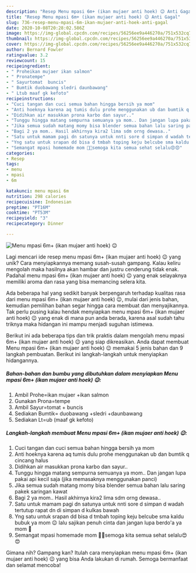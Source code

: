 ```yaml
---
description: "Resep Menu mpasi 6m+ (ikan mujaer anti hoek) 😉 Anti Gagal"
title: "Resep Menu mpasi 6m+ (ikan mujaer anti hoek) 😉 Anti Gagal"
slug: 736-resep-menu-mpasi-6m-ikan-mujaer-anti-hoek-anti-gagal
date: 2020-10-08T20:28:02.586Z
image: https://img-global.cpcdn.com/recipes/56256ee9a446270a/751x532cq70/menu-mpasi-6m-ikan-mujaer-anti-hoek-😉-foto-resep-utama.jpg
thumbnail: https://img-global.cpcdn.com/recipes/56256ee9a446270a/751x532cq70/menu-mpasi-6m-ikan-mujaer-anti-hoek-😉-foto-resep-utama.jpg
cover: https://img-global.cpcdn.com/recipes/56256ee9a446270a/751x532cq70/menu-mpasi-6m-ikan-mujaer-anti-hoek-😉-foto-resep-utama.jpg
author: Bernard Fowler
ratingvalue: 3.2
reviewcount: 15
recipeingredient:
- " Proheikan mujaer ikan salmon"
- " Pronatempe"
- " Sayurtomat  buncis"
- " Bumtik duobawang sledri daunbawang"
- " Ltub maaf gk kefoto"
recipeinstructions:
- "Cuci tangan dan cuci semua bahan hingga bersih ya mom"
- "Anti hoeknya karena aq tumis dulu prohe menggunakan ub dan bumtik q cincang halus"
- "Didihkan air masukkan prona karbo dan sayur.."
- "Tunggu hingga matang sempurna semuanya ya mom.. Dan jangan lupa pakai api kecil saja (jika memasaknya menggunakan panci)"
- "Jika semua sudah matang momy bisa blender semua bahan lalu saring pakek saringan kawat"
- "Bagi 2 ya mom.. Hasil akhirnya kira2 lima sdm orng dewasa.."
- "Satu untuk mamam pagi dn satunya untuk nnti sore d simpan d wadah tertutup rapat dn di simpan d kulkas bawah"
- "Yng satu untuk srapan dd bisa d tmbah toping keju belcube sma kaldu bubuk ya mom 😉 lalu sajikan penuh cinta dan jangan lupa berdo&#39;a ya mom 🥰"
- "Semangat mpasi homemade mom 🥰😍semoga kita semua sehat selalu😍😍"
categories:
- Resep
tags:
- menu
- mpasi
- 6m

katakunci: menu mpasi 6m 
nutrition: 298 calories
recipecuisine: Indonesian
preptime: "PT16M"
cooktime: "PT53M"
recipeyield: "3"
recipecategory: Dinner

---
```



![Menu mpasi 6m+ (ikan mujaer anti hoek) 😉](https://img-global.cpcdn.com/recipes/56256ee9a446270a/751x532cq70/menu-mpasi-6m-ikan-mujaer-anti-hoek-😉-foto-resep-utama.jpg)

Lagi mencari ide resep menu mpasi 6m+ (ikan mujaer anti hoek) 😉 yang unik? Cara menyiapkannya memang susah-susah gampang. Kalau keliru mengolah maka hasilnya akan hambar dan justru cenderung tidak enak. Padahal menu mpasi 6m+ (ikan mujaer anti hoek) 😉 yang enak selayaknya memiliki aroma dan rasa yang bisa memancing selera kita.



Ada beberapa hal yang sedikit banyak berpengaruh terhadap kualitas rasa dari menu mpasi 6m+ (ikan mujaer anti hoek) 😉, mulai dari jenis bahan, kemudian pemilihan bahan segar hingga cara membuat dan menyajikannya. Tak perlu pusing kalau hendak menyiapkan menu mpasi 6m+ (ikan mujaer anti hoek) 😉 yang enak di mana pun anda berada, karena asal sudah tahu triknya maka hidangan ini mampu menjadi suguhan istimewa.


Berikut ini ada beberapa tips dan trik praktis dalam mengolah menu mpasi 6m+ (ikan mujaer anti hoek) 😉 yang siap dikreasikan. Anda dapat membuat Menu mpasi 6m+ (ikan mujaer anti hoek) 😉 memakai 5 jenis bahan dan 9 langkah pembuatan. Berikut ini langkah-langkah untuk menyiapkan hidangannya.

<!--inarticleads1-->

##### Bahan-bahan dan bumbu yang dibutuhkan dalam menyiapkan Menu mpasi 6m+ (ikan mujaer anti hoek) 😉:

1. Ambil  Prohe=ikan mujaer +ikan salmon
1. Gunakan  Prona=tempe
1. Ambil  Sayur=tomat + buncis
1. Sediakan  Bumtik= duobawang +sledri +daunbawang
1. Sediakan  Lt=ub (maaf gk kefoto)




<!--inarticleads2-->

##### Langkah-langkah membuat Menu mpasi 6m+ (ikan mujaer anti hoek) 😉:

1. Cuci tangan dan cuci semua bahan hingga bersih ya mom
1. Anti hoeknya karena aq tumis dulu prohe menggunakan ub dan bumtik q cincang halus
1. Didihkan air masukkan prona karbo dan sayur..
1. Tunggu hingga matang sempurna semuanya ya mom.. Dan jangan lupa pakai api kecil saja (jika memasaknya menggunakan panci)
1. Jika semua sudah matang momy bisa blender semua bahan lalu saring pakek saringan kawat
1. Bagi 2 ya mom.. Hasil akhirnya kira2 lima sdm orng dewasa..
1. Satu untuk mamam pagi dn satunya untuk nnti sore d simpan d wadah tertutup rapat dn di simpan d kulkas bawah
1. Yng satu untuk srapan dd bisa d tmbah toping keju belcube sma kaldu bubuk ya mom 😉 lalu sajikan penuh cinta dan jangan lupa berdo&#39;a ya mom 🥰
1. Semangat mpasi homemade mom 🥰😍semoga kita semua sehat selalu😍😍




Gimana nih? Gampang kan? Itulah cara menyiapkan menu mpasi 6m+ (ikan mujaer anti hoek) 😉 yang bisa Anda lakukan di rumah. Semoga bermanfaat dan selamat mencoba!
